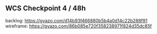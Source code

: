 ## WCS Checkpoint 4 / 48h

backlog: https://gyazo.com/d14b93f466880b5b4a0d14c22b288f91  
wireframe: https://gyazo.com/86b085e720f358238971f824d35dc85f
